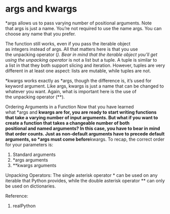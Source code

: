 # args and kwargs

*args allows us to pass varying number of positional arguments.
Note that args is just a name. You’re not required to use the name args. You can choose any name that you prefer.

The function still works, even if you pass the iterable object as integers instead of args. All that matters here is that you use the unpacking operator (*). Bear in mind that the iterable object you’ll get using the unpacking operator* is not a list but a tuple. A tuple is similar to a list in that they both support slicing and iteration. However, tuples are very different in at least one aspect: lists are mutable, while tuples are not.

*kwargs works exactly as *args, though the difference is, it’s used for keyword argument.
Like args, kwargs is just a name that can be changed to whatever you want. Again, what is important here is the use of the unpacking operator (**).

Ordering Arguments in a Function
Now that you have learned what *args and **kwargs are for, you are ready to start writing functions that take a varying number of input arguments. But what if you want to create a function that takes a changeable number of both positional and named arguments?
In this case, you have to bear in mind that order counts. Just as non-default arguments have to precede default arguments, so *args must come before**kwargs.
To recap, the correct order for your parameters is:

1. Standard arguments
2. *args arguments
3. **kwargs arguments

Unpacking Operators:
The single asterisk operator * can be used on any iterable that Python provides, while the double asterisk operator ** can only be used on dictionaries.

Reference:

1. realPython